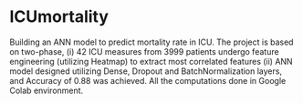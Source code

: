 # ICUmortality
Building an ANN model to predict mortality rate in ICU. The project is based on two-phase, (i) 42 ICU measures from 3999 patients undergo feature engineering (utilizing Heatmap) to extract most correlated features (ii) ANN model designed utilizing Dense, Dropout and BatchNormalization layers, and Accuracy of 0.88 was achieved. All the computations done in Google Colab environment.
